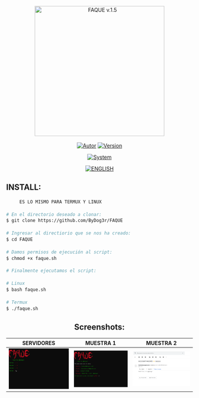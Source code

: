 <p align="center">
<img src="https://i.postimg.cc/6pPQ4MfP/Black-and-White-Natural-Makeup-Logo.png" title="FAQUE v.1.5" width="350px" height="350px">
</p>

<p align="center">
<a href="https://github.com/ByDog3r"><img title="Autor" src="https://img.shields.io/badge/Author-@ByDog3r-blue?style=for-the-badge&logo=github"></a>
<a href=""><img title="Version" src="https://img.shields.io/badge/Version-1.5.0-red?style=for-the-badge&logo="></a>
</p>

<p align="center">
<a href=""><img title="System" src="https://img.shields.io/badge/Supported%20OS-Linux%20&%20termux-orange?style=for-the-badge&logo=linux"></a>

</p>

<p align="center">
<a href="https://github.com/ByDog3r/FAQUE/blob/ByDog3r/README.md"><img title="ENGLISH" src="https://img.shields.io/badge/Translate%20to-ENGLISH-inactive?style=for-the-badge&logo=google-translate"></a>
</p>

## INSTALL: 

```bash
     ES LO MISMO PARA TERMUX Y LINUX

# En el directorio deseado a clonar:
$ git clone https://github.com/ByDog3r/FAQUE

# Ingresar al directiorio que se nos ha creado:
$ cd FAQUE

# Damos permisos de ejecución al script:
$ chmod +x faque.sh

# Finalmente ejecutamos el script:

# Linux
$ bash faque.sh

# Termux
$ ./faque.sh
```

<h2 align="center"> Screenshots: </h2>

|  SERVIDORES    |       MUESTRA 1        |	   MUESTRA 2     |
| -------------- | ---------------------- | ----------------  |  
|![Index](https://github.com/ByDog3r/FAQUE/blob/ByDog3r/.tools/doc/images/servers.png)|![FAQUE](https://github.com/ByDog3r/FAQUE/blob/ByDog3r/.tools/doc/images/message.png)|![MAIL](https://github.com/ByDog3r/FAQUE/blob/ByDog3r/.tools/doc/images/sample.png)|
